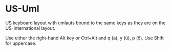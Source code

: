 # US-Uml

US keyboard layout with umlauts bound to the same keys as they are on the US-International layout.

Use either the right-hand Alt key or Ctrl+Alt and q (ä), y (ü), p (ö). Use Shift for uppercase.
